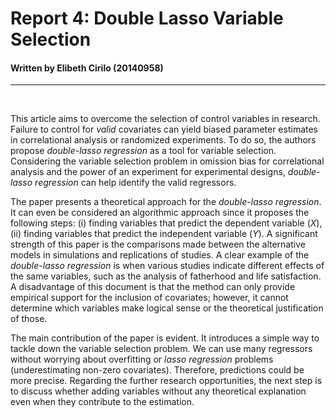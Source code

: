 # Report 4: Double Lasso Variable Selection

#### Written by Elibeth Cirilo (20140958)
---
<br />

This article aims to overcome the selection of control variables in research. Failure to control for *valid* covariates can yield biased parameter estimates in correlational analysis or randomized experiments. To do so, the authors propose *double-lasso regression* as a tool for variable selection. Considering the variable selection problem in omission bias for correlational analysis and the power of an experiment for experimental designs, *double-lasso regression* can help identify the valid regressors.   

The paper presents a theoretical approach for the *double-lasso regression*. It can even be considered an algorithmic approach since it proposes the following steps: (i) finding variables that predict the dependent variable ($X$), (ii) finding variables that predict the independent variable ($Y$). A significant strength of this paper is the comparisons made between the alternative models in simulations and replications of studies. A clear example of the *double-lasso regression* is when various studies indicate different effects of the same variables, such as the analysis of fatherhood and life satisfaction. A disadvantage of this document is that the method can only provide empirical support for the inclusion of covariates; however, it cannot determine which variables make logical sense or the theoretical justification of those. 

The main contribution of the paper is evident. It introduces a simple way to tackle down the variable selection problem. We can use many regressors without worrying about overfitting or *lasso regression* problems (underestimating non-zero covariates). Therefore, predictions could be more precise. Regarding the further research opportunities, the next step is to discuss whether adding variables without any theoretical explanation even when they contribute to the estimation.

